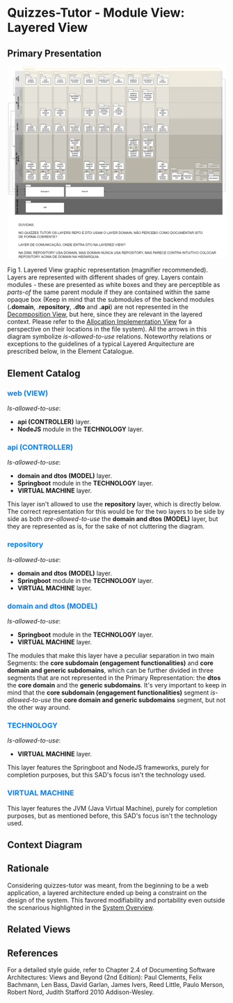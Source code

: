 # Quizzes-Tutor - Module View: Layered View

## Primary Presentation

<img src="pictures/Layered View.png" width="1200" >


Fig 1. Layered View graphic representation (magnifier recommended). Layers are represented with different shades of grey. Layers contain modules - these are presented as white boxes and they are perceptible as *parts-of* the same parent module if they are contained within the same opaque box (Keep in mind that the submodules of the backend modules (**.domain**, .**repository**, **.dto** and **.api**) are not represented in the [Decomposition View](module_view_decomposition.md), but here, since they are relevant in the layered context. Please refer to the [Allocation Implementation View](allocation_view_implementation.md) for a perspective on their locations in the file system). All the arrows in this diagram symbolize *is-allowed-to-use* relations. Noteworthy relations or exceptions to the guidelines of a typical Layered Arquitecture are prescribed below, in the Element Catalogue.

## Element Catalog

### <span style="color:#0080ff">web (VIEW)</span>
*Is-allowed-to-use*:
- **api (CONTROLLER)** layer.
- **NodeJS** module in the **TECHNOLOGY** layer.
### <span style="color:#0080ff">api (CONTROLLER)</span>
*Is-allowed-to-use*:
- **domain and dtos (MODEL)** layer.
- **Springboot** module in the **TECHNOLOGY** layer.
- **VIRTUAL MACHINE** layer.

This layer isn't allowed to use the **repository** layer, which is directly below. The correct representation for this would be for the two layers to be side by side as both *are-allowed-to-use* the **domain and dtos (MODEL)** layer, but they are represented as is, for the sake of not cluttering the diagram.

### <span style="color:#0080ff">repository</span>
*Is-allowed-to-use*:
- **domain and dtos (MODEL)** layer.
- **Springboot** module in the **TECHNOLOGY** layer.
- **VIRTUAL MACHINE** layer.

### <span style="color:#0080ff">domain and dtos (MODEL)</span>
*Is-allowed-to-use*:
- **Springboot** module in the **TECHNOLOGY** layer.
- **VIRTUAL MACHINE** layer.

The modules that make this layer have a peculiar separation in two main Segments: the **core subdomain (engagement functionalities)** and **core domain and generic subdomains**, which can be further divided in three segments that are not represented in the Primary Representation: the **dtos** the **core domain** and the **generic subdomains**. It's very important to keep in mind that the **core subdomain (engagement functionalities)** segment *is-allowed-to-use* the **core domain and generic subdomains** segment, but not the other way around.

### <span style="color:#0080ff">TECHNOLOGY</span>
*Is-allowed-to-use*:
- **VIRTUAL MACHINE** layer.

This layer features the Springboot and NodeJS frameworks, purely for completion purposes, but this SAD's focus isn't the technology used.

### <span style="color:#0080ff">VIRTUAL MACHINE</span>
This layer features the JVM (Java Virtual Machine), purely for completion purposes, but as mentioned before, this SAD's focus isn't the technology used.

## Context Diagram

## Rationale
Considering quizzes-tutor was meant, from the beginning to be a web application, a layered architecture ended up being a constraint on the design of the system. This favored modifiability and portability even outside the scenarious highlighted in the [System Overview](system_overview.md).

## Related Views

## References
For a detailed style guide, refer to Chapter 2.4 of Documenting Software Architectures: Views and Beyond (2nd Edition): Paul Clements, Felix Bachmann, Len Bass, David Garlan, James Ivers, Reed Little, Paulo Merson, Robert Nord, Judith Stafford 2010 Addison-Wesley.
